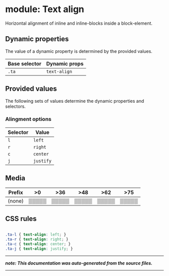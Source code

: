 # module: Text align

Horizontal alignment of inline and inline-blocks inside a block-element.








## Dynamic properties
The value of a dynamic property is determined by the provided values.

| Base selector | Dynamic props |
| ------------- | ------------- |
| `.ta` |`text-align`|





## Provided values
The following sets of values determine the dynamic properties and selectors.

### Alingment options

Selector  | Value
--------- | ---------
`l` | `left`
`r` | `right`
`c` | `center`
`j` | `justify`





## Media





| Prefix  |  >0 |  >36 |  >48 |  >62 |  >75 | 
| :------:  |  :---------: |  :---------: |  :---------: |  :---------: |  :---------: | 
|  (none)  |▒▒▒▒▒|▒▒▒▒▒|▒▒▒▒▒|▒▒▒▒▒|▒▒▒▒▒|






## CSS rules
```css

.ta-l { text-align: left; }
.ta-r { text-align: right; }
.ta-c { text-align: center; }
.ta-j { text-align: justify; }

```

- - - - -
_**note: This documentation was auto-generated from the source files.**_
- - - - -